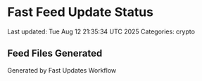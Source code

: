 # Fast Feed Update Status
Last updated: Tue Aug 12 21:35:34 UTC 2025
Categories: crypto

## Feed Files Generated

Generated by Fast Updates Workflow
